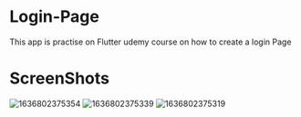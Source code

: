 # Login-Page
This app is practise on Flutter udemy course on how to create a login Page 
# ScreenShots
![1636802375354](https://user-images.githubusercontent.com/60277974/141638777-b7a42ccf-9de2-4058-b877-f0deb0991750.jpg)
![1636802375339](https://user-images.githubusercontent.com/60277974/141638727-018a5a07-7fe3-4e71-885b-5bcb37d2f3f3.jpg)
![1636802375319](https://user-images.githubusercontent.com/60277974/141638802-b512f501-41f9-43d3-90e1-18d396210a44.jpg)

